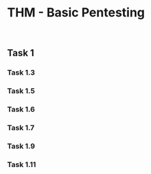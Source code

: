 # THM - Basic Pentesting

<br>

## Task 1

### Task 1.3

> 

### Task 1.5

> 

### Task 1.6

> 

### Task 1.7

> 

### Task 1.9

> 

### Task 1.11

> 

<br>

